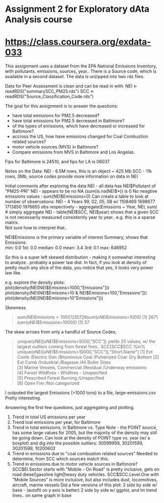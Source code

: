 # Assignment 2 for Exploratory dAta Analysis course

# https://class.coursera.org/exdata-033
 
This assignment uses a dataset from the EPA National Emissions Inventory,
     with pollutants, emissions, sources, year..  There is a Source code,
     which is available in a second dataset.  The data is unzipped into two rds
     files.

Data for Peer Assessment is clean and can be read in with:
NEI <- readRDS("summarySCC_PM25.rds")
SCC <- readRDS("Source_Classification_Code.rds")

The goal for this assignment is to answer the questions:
- have total emissions for PM2.5 decreased?
- have total emissions for PM2.5 decreased in Baltimore?
- of the types of emissions, which have decreased or increased for Baltimore?
- accross the US, how have emissions changed for Coal Combustion related sources?
- motor vehicle sources (MVS) in Baltimore?
- Compare emissions from MVS in Baltimore and Los Angelas.

Fips for Baltimore is 24510, and fips for LA is 06037

Notes on the Data:
NEI - 6.5M rows, this is an object ~ 425 Mb
SCC - 11k rows, 3Mb, source codes provide more information on data in NEI 

Initial comments after exploring the data
NEI - all data has NEI$Pollutant of "PM25-PRI"
NEI - appears to be no NA (sum(is.na(NEI$*)) is 0 
No neagtive emissions values :  sum(NEI$Emissions<0)
Can create a table to look at number of observations:
NEI - 4 Years 99, 02, 05, 08 w/ 1108469 1698677 1713850 1976655 obs respectively
    - aggregate(Emissions ~ Year, NEI, sum) # simply aggregate
NEI - table(NEI$SCC, NEI$year) shows that a given SCC is not necessarily 
        measured consistently year to year.. e.g. this is a sparse matrix.  
        Not sure how to interpret that..
        
NEI$Emissions is the primary variable of interest
Summary, shows that Emissions:  
    min:    0.0
    1st:    0.0
    median: 0.0
    mean:   3.4
    3rd:    0.1
    max:    646952

So this is a super left skewed distribution - making it somewhat interesting
to analyze.. probably a power law dist.
In fact, if you look at density of pretty much any slice of the data, you
notice that yes, it looks very power law like.

e.g. explore the density plots:
plot(density(NEI[NEI$Emisions>1000,"Emissions"]))
plot(density(NEI[NEI$Emisions>10 & NEI$Emisions<100,"Emissions"]))
plot(density(NEI[NEI$Emisions<10"Emissions"]))

Skewness
> sum(NEI$Emissions > 100)
    [1] 35726
> sum(oNEI$Emissions>1000)
    [1] 2671
> sum(oNEI$Emissions>10000)
    [1] 37

The skew arrises from only a handful of Source Codes, 
> unique(oNEI[oNEI$Emissions>5000,"SCC"])
yields 25 values, w/ the largest outliers coming from forest fires..
> SCC[SCC$SCC %in% unique(oNEI[oNEI$Emissions>10000,"SCC"]),"Short.Name"]
[1] Ext Comb /Electric Gen /Bituminous Coal /Pulverized Coal: Dry Bottom
[2] Ext Comb /Industrial /Bagasse /All Boiler Sizes                     
[3] Marine Vessels, Commercial /Residual /Underway emissions            
[4] Forest Wildfires - Wildfires - Unspecified                          
[5] Prescribed Forest Burning /Unspecified                              
[6] Open Fire /Not categorized 

I outputed the largest Emissions (>1000 tons) to a file, large-emissions.csv
Pretty interesting.

Answering the first few questions, just aggregating and plotting.
1. Trend in total US emissions per year
2. Trend toal emissions per year, for Baltimore
3. Trend in total emissions, in Baltimore vs. Type
    Note - the POINT source, has some large values for 2005, 
    but the majority of the density may still be going down.
    Can look at the density of POINT type vs. year (w/ a boxplot)
    and dig into the possible outliers:
    30599999, 30201599, 30201599, 10200602
4. Trend in emissions due to "coal combustion related sources"
    Needed to determine, from SCC which sources match this.
5. Trend in emissions due to motor vehicle sources in Baltimore?
    SCC$EI.Sector starts with "Mobile - On Road" is pretty inclusive, gets on
    road diesel|gasoline light|heavy duty vehicles.  
    SCC$SCC.Level.One with "Mobile Sources" is more inclusive, but also
    includes dust, locomotives, aircraft, marine vessels
    Did a few versions of this plot:
    2 side by side w/ base - (autofit on y axis is better)
    2 side by side w/ ggplot, and lm trend lines..
    on same graph in base



